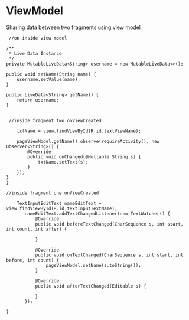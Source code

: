 # ViewModel
Sharing data between two fragments using view model 


     //on inside view model

    /**
     * Live Data Instance
     */
    private MutableLiveData<String> username = new MutableLiveData<>();

    public void setName(String name) {
        username.setValue(name);
    }

    public LiveData<String> getName() {
        return username;
    }


     //inside fragment two onViewCreated
   
        txtName = view.findViewById(R.id.textViewName);

        pageViewModel.getName().observe(requireActivity(), new Observer<String>() {
            @Override
            public void onChanged(@Nullable String s) {
                txtName.setText(s);
            }
        });
    }
    }
    
    //inside fragment one onViewCreated
      
        TextInputEditText nameEditText = view.findViewById(R.id.textInputTextName);
           nameEditText.addTextChangedListener(new TextWatcher() {
               @Override
               public void beforeTextChanged(CharSequence s, int start, int count, int after) {

               }

               @Override
               public void onTextChanged(CharSequence s, int start, int before, int count) {
                   pageViewModel.setName(s.toString());
               }

               @Override
               public void afterTextChanged(Editable s) {

               }
           });

    }
    
